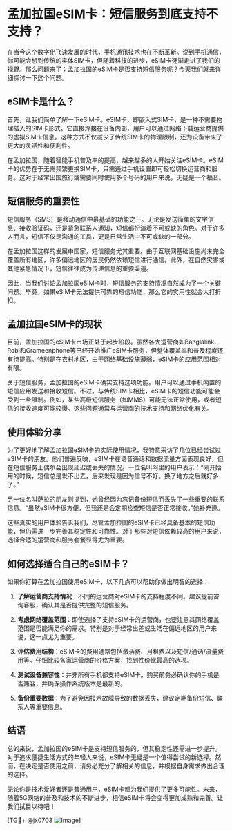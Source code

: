 # 孟加拉国eSIM卡：短信服务到底支持不支持？

在当今这个数字化飞速发展的时代，手机通讯技术也在不断革新。说到手机通信，你可能会想到传统的实体SIM卡，但随着科技的进步，eSIM卡逐渐走进了我们的视野。那么问题来了：孟加拉国的eSIM卡是否支持短信服务呢？今天我们就来详细探讨一下这个问题。

## eSIM卡是什么？

首先，让我们简单了解一下eSIM卡。eSIM卡，即嵌入式SIM卡，是一种不需要物理插入的SIM卡形式。它直接焊接在设备内部，用户可以通过网络下载运营商提供的虚拟SIM卡信息。这种方式不仅减少了传统SIM卡的物理限制，还为设备带来了更大的灵活性和便利性。

在孟加拉国，随着智能手机普及率的提高，越来越多的人开始关注eSIM卡。eSIM卡的优势在于无需频繁更换SIM卡，只需通过手机设置即可轻松切换运营商和服务。这对于经常出国旅行或需要同时使用多个号码的用户来说，无疑是一个福音。

## 短信服务的重要性

短信服务（SMS）是移动通信中最基础的功能之一。无论是发送简单的文字信息、接收验证码，还是紧急联系人通知，短信都扮演着不可或缺的角色。对于许多人而言，短信不仅是沟通的工具，更是日常生活中不可或缺的一部分。

在孟加拉国这样的发展中国家，短信服务尤其重要。由于互联网基础设施尚未完全覆盖所有地区，许多偏远地区的居民仍然依赖短信进行通信。此外，在自然灾害或其他紧急情况下，短信往往成为传递信息的重要渠道。

因此，当我们讨论孟加拉国eSIM卡时，短信服务的支持情况自然成为了一个关键问题。毕竟，如果eSIM卡无法提供可靠的短信功能，那么它的实用性就会大打折扣。

## 孟加拉国eSIM卡的现状

目前，孟加拉国的eSIM卡市场正处于起步阶段。虽然各大运营商如Banglalink、Robi和Grameenphone等已经开始推广eSIM卡服务，但整体覆盖率和普及程度还有待提高。特别是在农村地区，由于网络基础设施薄弱，eSIM卡的应用范围相对有限。

关于短信服务，孟加拉国的eSIM卡确实支持这项功能。用户可以通过手机内置的短信应用发送和接收短信。不过，与传统SIM卡相比，eSIM卡的短信功能可能会受到一些限制。例如，某些高级短信服务（如MMS）可能无法正常使用，或者短信的接收速度可能较慢。这些问题通常与运营商的技术支持和网络优化有关。

## 使用体验分享

为了更好地了解孟加拉国eSIM卡的实际使用情况，我特意采访了几位已经尝试过eSIM卡的朋友。他们普遍反映，eSIM卡在语音通话和数据流量方面表现良好，但在短信服务上偶尔会出现延迟或丢失的情况。一位名叫阿里的用户表示：“刚开始用的时候，短信总是发不出去，后来发现是因为信号不好。换了地方之后就好多了。”

另一位名叫萨拉的朋友则提到，她曾经因为忘记备份短信而丢失了一些重要的联系信息。“虽然eSIM卡很方便，但我还是会定期检查短信是否正常接收。”她补充道。

这些真实的用户体验告诉我们，尽管孟加拉国的eSIM卡已经具备基本的短信功能，但仍需进一步完善其稳定性和可靠性。对于那些对短信依赖较高的用户来说，选择合适的运营商和服务套餐显得尤为重要。

## 如何选择适合自己的eSIM卡？

如果你打算在孟加拉国使用eSIM卡，以下几点可以帮助你做出明智的选择：

1. **了解运营商支持情况**：不同的运营商对eSIM卡的支持程度不同。建议提前咨询客服，确认其是否提供完整的短信服务。
   
2. **考虑网络覆盖范围**：即使选择了支持eSIM卡的运营商，也要注意其网络覆盖范围是否能满足你的需求。特别是对于经常出差或生活在偏远地区的用户来说，这一点尤为重要。

3. **评估费用结构**：eSIM卡的费用通常包括激活费、月租费以及短信/通话/流量费用等。仔细比较各家运营商的价格方案，找到性价比最高的选项。

4. **测试设备兼容性**：并非所有手机都支持eSIM卡。购买前务必确认你的手机是否兼容，并确保操作系统版本是最新的。

5. **备份重要数据**：为了避免因技术故障导致的数据丢失，建议定期备份短信、联系人等重要信息。

## 结语

总的来说，孟加拉国的eSIM卡是支持短信服务的，但其稳定性还需进一步提升。对于追求便捷生活方式的年轻人来说，eSIM卡无疑是一个值得尝试的新选择。然而，在决定是否使用之前，请务必充分了解相关的信息，并根据自身需求做出合理的选择。

无论你是技术爱好者还是普通用户，eSIM卡都为我们提供了更多可能性。未来，随着5G网络的普及和技术的不断进步，相信eSIM卡将会变得更加成熟和完善。让我们拭目以待吧！

[TG💪+ @jx0703 ![Image](https://github.com/user-attachments/assets/dbca1d08-cadb-493c-b0ec-ad6f7a83f270)]